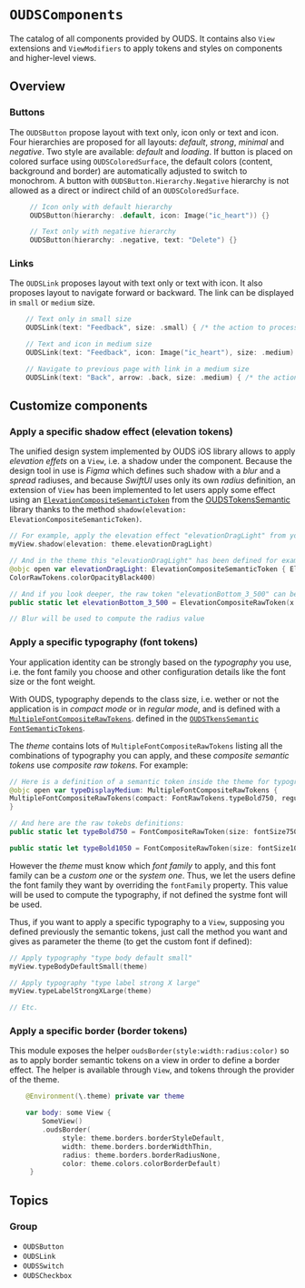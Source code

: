 # ``OUDSComponents``

The catalog of all components provided by OUDS. It contains also `View` extensions and `ViewModifiers` to apply tokens and styles on components and higher-level views.

## Overview

### Buttons

The ``OUDSButton`` propose layout with text only, icon only or text and icon. 
Four hierarchies are proposed for all layouts: *default*, *strong*, *minimal* and *negative*.
Two style are available: *default* and *loading*.
If button is placed on colored surface using `OUDSColoredSurface`, the default colors (content, background and border) are automatically adjusted to switch to monochrom.
A button with `OUDSButton.Hierarchy.Negative` hierarchy is not allowed as a direct or indirect child of an `OUDSColoredSurface`.

```swift
     // Icon only with default hierarchy
     OUDSButton(hierarchy: .default, icon: Image("ic_heart")) {}

     // Text only with negative hierarchy
     OUDSButton(hierarchy: .negative, text: "Delete") {}
```

### Links

The ``OUDSLink`` proposes layout with text only or text with icon.
It also proposes layout to navigate forward or backward.
The link can be displayed in `small` or `medium` size.

```swift
    // Text only in small size
    OUDSLink(text: "Feedback", size: .small) { /* the action to process */ }

    // Text and icon in medium size
    OUDSLink(text: "Feedback", icon: Image("ic_heart"), size: .medium) { /* the action to process */ }

    // Navigate to previous page with link in a medium size
    OUDSLink(text: "Back", arrow: .back, size: .medium) { /* the action to process */ }
```

## Customize components

### Apply a specific shadow effect (elevation tokens)

The unified design system implemented by OUDS iOS library allows to apply *elevation effets* on a `View`, i.e. a shadow under the component.
Because the design tool in use is _Figma_ which defines such shadow with a _blur_ and a _spread_ radiuses, and because _SwiftUI_ uses only its own _radius_ definition, an extension of `View` has been implemented to let users apply some effect using an [`ElevationCompositeSemanticToken`](https://ios.unified-design-system.orange.com/documentation/oudstokenssemantic/elevationcompositesemantictoken) from the [OUDSTokensSemantic](https://ios.unified-design-system.orange.com/documentation/oudstokenssemantic/) library thanks to the method `shadow(elevation: ElevationCompositeSemanticToken)`.

```swift
// For example, apply the elevation effect "elevationDragLight" from your theme:
myView.shadow(elevation: theme.elevationDragLight)

// And in the theme this "elevationDragLight" has been defined for example like:
@objc open var elevationDragLight: ElevationCompositeSemanticToken { ElevationRawTokens.elevationBottom_3_500 }
ColorRawTokens.colorOpacityBlack400)

// And if you look deeper, the raw token "elevationBottom_3_500" can be like:
public static let elevationBottom_3_500 = ElevationCompositeRawToken(x: 0, y: 4, blur: 4, color: ColorRawTokens.colorOpacityBlack500)

// Blur will be used to compute the radius value
```

### Apply a specific typography (font tokens)

Your application identity can be strongly based on the *typography* you use, i.e. the font family you choose and other configuration details like the font size or the font weight.

With OUDS, typography depends to the class size, i.e. wether or not the application is in _compact mode_ or in _regular mode_, and is defined with a [`MultipleFontCompositeRawTokens`](https://ios.unified-design-system.orange.com/documentation/oudstokenssemantic/multiplefontcompositerawtokens). defined in the [`OUDSTkensSemantic` `FontSemanticTokens`](https://ios.unified-design-system.orange.com/documentation/oudstokenssemantic/fontsemantictokens/).

The _theme_ contains lots of `MultipleFontCompositeRawTokens` listing all the combinations of typography you can apply, and these *composite semantic tokens* use *composite raw tokens*. For example:

```swift
// Here is a definition of a semantic token inside the theme for typography "typeDisplayMedium":
@objc open var typeDisplayMedium: MultipleFontCompositeRawTokens { 
MultipleFontCompositeRawTokens(compact: FontRawTokens.typeBold750, regular: FontRawTokens.typeBold1050) 
}

// And here are the raw tokebs definitions:
public static let typeBold750 = FontCompositeRawToken(size: fontSize750, lineHeight: fontLineHeight850, weight: fontWeightBold)

public static let typeBold1050 = FontCompositeRawToken(size: fontSize1050, lineHeight: fontLineHeight1150, weight: fontWeightBold)
```

However the _theme_ must know which _font family_ to apply, and this font family can be a _custom one_ or the _system one_.
Thus, we let the users define the font family they want by overriding the `fontFamily` property. This value will be used to compute the typography, if not defined the systme font will be used.

Thus, if you want to apply a specific typography to a `View`, supposing you defined previously the semantic tokens, just call the method you want and gives as parameter the theme (to get the custom font if defined):

```swift
// Apply typography "type body default small"
myView.typeBodyDefaultSmall(theme)

// Apply typography "type label strong X large"
myView.typeLabelStrongXLarge(theme)

// Etc.
```

### Apply a specific border (border tokens)

This module exposes the helper `oudsBorder(style:width:radius:color)` so as to apply border semantic tokens on a view in order to define a border effect.
The helper is available through `View`, and tokens through the provider of the theme.

```swift
    @Environment(\.theme) private var theme

    var body: some View {
        SomeView()
        .oudsBorder(
             style: theme.borders.borderStyleDefault,
             width: theme.borders.borderWidthThin,
             radius: theme.borders.borderRadiusNone,
             color: theme.colors.colorBorderDefault)
     }
```

## Topics

### Group

- ``OUDSButton``
- ``OUDSLink``
- ``OUDSSwitch``
- ``OUDSCheckbox``
